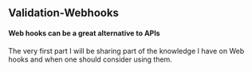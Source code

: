 ## Validation-Webhooks
#### Web hooks can be a great alternative to APIs
The very first part I will be sharing part of the knowledge I have on Web hooks 
and when one should consider using them. 
